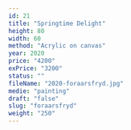 ```yaml
---
id: 21
title: "Springtime Delight"
height: 80
width: 60
method: "Acrylic on canvas"
year: 2020
price: "4200"
exPrice: "3200"
status: ""
fileName: "2020-foraarsfryd.jpg"
medie: "painting"
draft: "false"
slug: "foraarsfryd"
weight: "250"
---
```

